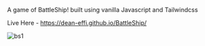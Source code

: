 A game of BattleShip! built using vanilla Javascript and Tailwindcss

Live Here - https://dean-effi.github.io/BattleShip/


![bs1](https://user-images.githubusercontent.com/111350470/235066054-369603d1-a46a-4058-b83d-b166575ff0ac.png)
